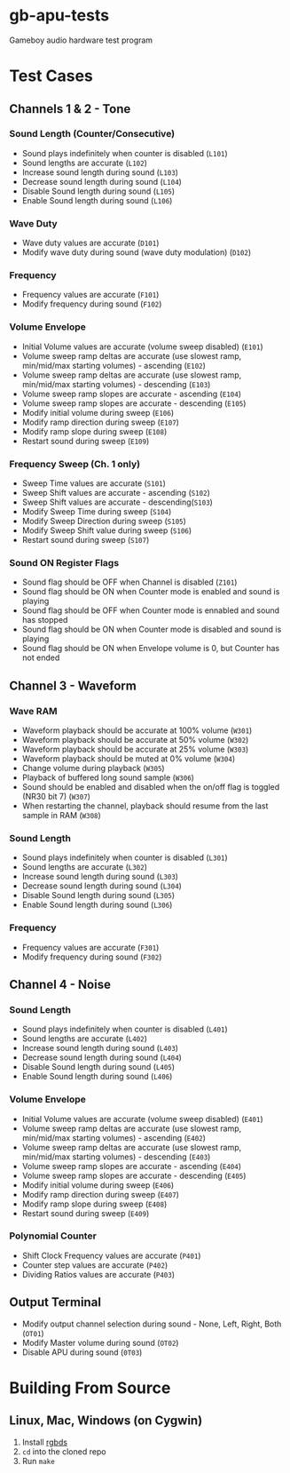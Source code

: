 # gb-apu-tests

Gameboy audio hardware test program

# Test Cases

## Channels 1 & 2 - Tone

### Sound Length (Counter/Consecutive)

- Sound plays indefinitely when counter is disabled (`L101`)
- Sound lengths are accurate (`L102`)
- Increase sound length during sound (`L103`)
- Decrease sound length during sound (`L104`)
- Disable Sound length during sound (`L105`)
- Enable Sound length during sound (`L106`)

### Wave Duty

- Wave duty values are accurate (`D101`)
- Modify wave duty during sound (wave duty modulation) (`D102`)

### Frequency

- Frequency values are accurate  (`F101`)
- Modify frequency during sound (`F102`)

### Volume Envelope

- Initial Volume values are accurate (volume sweep disabled)  (`E101`)
- Volume sweep ramp deltas are accurate (use slowest ramp, min/mid/max starting volumes) - ascending (`E102`)
- Volume sweep ramp deltas are accurate (use slowest ramp, min/mid/max starting volumes) - descending (`E103`)
- Volume sweep ramp slopes are accurate - ascending (`E104`)
- Volume sweep ramp slopes are accurate - descending (`E105`)
- Modify initial volume during sweep (`E106`)
- Modify ramp direction during sweep (`E107`)
- Modify ramp slope during sweep (`E108`)
- Restart sound during sweep (`E109`)

### Frequency Sweep (Ch. 1 only)

- Sweep Time values are accurate  (`S101`)
- Sweep Shift values are accurate - ascending (`S102`)
- Sweep Shift values are accurate - descending(`S103`)
- Modify Sweep Time during sweep (`S104`)
- Modify Sweep Direction during sweep (`S105`)
- Modify Sweep Shift value during sweep (`S106`)
- Restart sound during sweep (`S107`)

### Sound ON Register Flags

- Sound flag should be OFF when Channel is disabled  (`Z101`)
- Sound flag should be ON when Counter mode is enabled and sound is playing
- Sound flag should be OFF when Counter mode is ennabled and sound has stopped
- Sound flag should be ON when Counter mode is disabled and sound is playing
- Sound flag should be ON when Envelope volume is 0, but Counter has not ended

## Channel 3 - Waveform

### Wave RAM

- Waveform playback should be accurate at 100% volume (`W301`)
- Waveform playback should be accurate at 50% volume (`W302`)
- Waveform playback should be accurate at 25% volume (`W303`)
- Waveform playback should be muted at 0% volume (`W304`)
- Change volume during playback (`W305`)
- Playback of buffered long sound sample (`W306`)
- Sound should be enabled and disabled when the on/off flag is toggled (NR30 bit 7) (`W307`)
- When restarting the channel, playback should resume from the last sample in RAM (`W308`)

### Sound Length

- Sound plays indefinitely when counter is disabled (`L301`)
- Sound lengths are accurate (`L302`)
- Increase sound length during sound (`L303`)
- Decrease sound length during sound (`L304`)
- Disable Sound length during sound (`L305`)
- Enable Sound length during sound (`L306`)

### Frequency

- Frequency values are accurate  (`F301`)
- Modify frequency during sound (`F302`)

## Channel 4 - Noise

### Sound Length

- Sound plays indefinitely when counter is disabled (`L401`)
- Sound lengths are accurate (`L402`)
- Increase sound length during sound (`L403`)
- Decrease sound length during sound (`L404`)
- Disable Sound length during sound (`L405`)
- Enable Sound length during sound (`L406`)

### Volume Envelope

- Initial Volume values are accurate (volume sweep disabled)  (`E401`)
- Volume sweep ramp deltas are accurate (use slowest ramp, min/mid/max starting volumes) - ascending (`E402`)
- Volume sweep ramp deltas are accurate (use slowest ramp, min/mid/max starting volumes) - descending (`E403`)
- Volume sweep ramp slopes are accurate - ascending (`E404`)
- Volume sweep ramp slopes are accurate - descending (`E405`)
- Modify initial volume during sweep (`E406`)
- Modify ramp direction during sweep (`E407`)
- Modify ramp slope during sweep (`E408`)
- Restart sound during sweep (`E409`)

### Polynomial Counter

- Shift Clock Frequency values are accurate (`P401`)
- Counter step values are accurate (`P402`)
- Dividing Ratios values are accurate (`P403`)

## Output Terminal

- Modify output channel selection during sound - None, Left, Right, Both  (`OT01`)
- Modify Master volume during sound (`OT02`)
- Disable APU during sound (`0T03`)

# Building From Source

## Linux, Mac, Windows (on Cygwin)

1. Install [rgbds](https://github.com/gbdev/rgbds)
2. `cd` into the cloned repo
3. Run `make`

